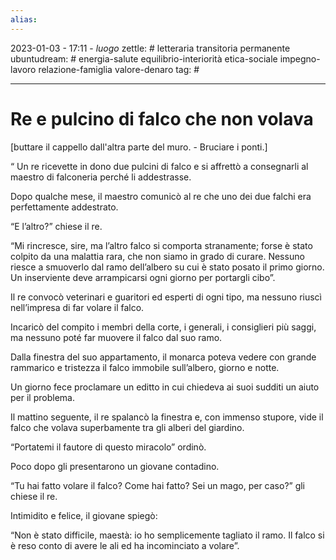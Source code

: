 ```yaml
---
alias: 
---
```

2023-01-03 - 17:11 - *luogo*
zettle: # letteraria transitoria permanente
ubuntudream: # energia-salute equilibrio-interiorità etica-sociale impegno-lavoro relazione-famiglia valore-denaro 
tag: #

---
# Re e pulcino di falco che non volava

[buttare il cappello dall'altra parte del muro. - Bruciare i ponti.]

“ Un re ricevette in dono due pulcini di falco e si affrettò a consegnarli al maestro di falconeria perché li addestrasse.

Dopo qualche mese, il maestro comunicò al re che uno dei due falchi era perfettamente addestrato.

“E l’altro?” chiese il re.

“Mi rincresce, sire, ma l’altro falco si comporta stranamente; forse è stato colpito da una malattia rara, che non siamo in grado di curare. Nessuno riesce a smuoverlo dal ramo dell’albero su cui è stato posato il primo giorno. Un inserviente deve arrampicarsi ogni giorno per portargli cibo”.

Il re convocò veterinari e guaritori ed esperti di ogni tipo, ma nessuno riuscì nell’impresa di far volare il falco.

Incaricò del compito i membri della corte, i generali, i consiglieri più saggi, ma nessuno poté far muovere il falco dal suo ramo.

Dalla finestra del suo appartamento, il monarca poteva vedere con grande rammarico e tristezza il falco immobile sull’albero, giorno e notte.

Un giorno fece proclamare un editto in cui chiedeva ai suoi sudditi un aiuto per il problema.

Il mattino seguente, il re spalancò la finestra e, con immenso stupore, vide il falco che volava superbamente tra gli alberi del giardino.

“Portatemi il fautore di questo miracolo” ordinò.

Poco dopo gli presentarono un giovane contadino.

“Tu hai fatto volare il falco? Come hai fatto? Sei un mago, per caso?” gli chiese il re.

Intimidito e felice, il giovane spiegò:

“Non è stato difficile, maestà: io ho semplicemente tagliato il ramo. Il falco si è reso conto di avere le ali ed ha incominciato a volare”.
